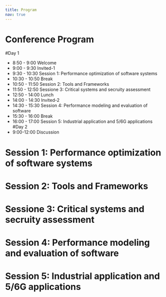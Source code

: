 ```yaml
---
title: Program
nav: true
---
```


# Conference Program

#Day 1	
- 8:50  - 9:00	Welcome
- 9:00  - 9:30	Invited-1
- 9:30  - 10:30	Session 1: Performance optimization of software systems
- 10:30 - 10:50	Break
- 10:50 - 11:50	Session 2: Tools and Frameworks
- 11:50 - 12:50	Sessione 3: Critical systems and secruity assessment 
- 12:50 - 14:00	Lunch
- 14:00 - 14:30	Invited-2
- 14:30 - 15:30	Session 4: Performance modeling and evaluation of software
- 15:30 - 16:00	Break
- 16:00 - 17:00	Session 5: Industrial application and 5/6G applications
#Day 2
- 9:00-12:00 Discussion

# Session 1: Performance optimization of software systems
# Session 2: Tools and Frameworks
# Sessione 3: Critical systems and secruity assessment 
# Session 4: Performance modeling and evaluation of software
# Session 5: Industrial application and 5/6G applications